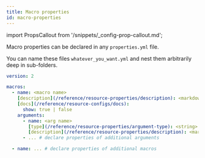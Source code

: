 ```yaml
---
title: Macro properties
id: macro-properties
---
```


import PropsCallout from '/snippets/_config-prop-callout.md';

Macro properties can be declared in any `properties.yml` file. <PropsCallout title={frontMatter.title}/> 

You can name these files `whatever_you_want.yml` and nest them arbitrarily deep in sub-folders.

<File name='macros/<filename>.yml'>

```yml
version: 2

macros:
  - name: <macro name>
    [description](/reference/resource-properties/description): <markdown_string>
    [docs](/reference/resource-configs/docs):
      show: true | false
    arguments:
      - name: <arg name>
        [type](/reference/resource-properties/argument-type): <string>
        [description](/reference/resource-properties/description): <markdown_string>
      - ... # declare properties of additional arguments

  - name: ... # declare properties of additional macros

```

</File>
